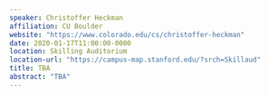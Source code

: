 ```yaml
---
speaker: Christoffer Heckman
affiliation: CU Boulder
website: "https://www.colorado.edu/cs/christoffer-heckman"
date: 2020-01-17T11:00:00-0000
location: Skilling Auditorium
location-url: "https://campus-map.stanford.edu/?srch=Skillaud"
title: TBA
abstract: "TBA"
---
```

